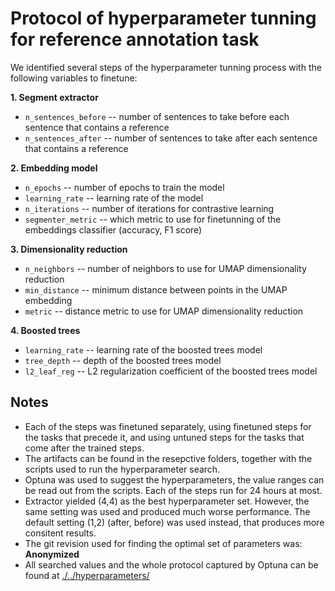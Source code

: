 # Protocol of hyperparameter tunning for reference annotation task

We identified several steps of the hyperparameter tunning process with the following variables to finetune:

**1. Segment extractor**
- `n_sentences_before` -- number of sentences to take before each sentence that contains a reference
- `n_sentences_after` -- number of sentences to take after each sentence that contains a reference

**2. Embedding model**
- `n_epochs` -- number of epochs to train the model
- `learning_rate` -- learning rate of the model
- `n_iterations` -- number of iterations for contrastive learning
- `segmenter_metric` -- which metric to use for finetunning of the embeddings classifier (accuracy, F1 score)

**3. Dimensionality reduction**
- `n_neighbors` -- number of neighbors to use for UMAP dimensionality reduction
- `min_distance` -- minimum distance between points in the UMAP embedding
- `metric` -- distance metric to use for UMAP dimensionality reduction

**4. Boosted trees**
- `learning_rate` -- learning rate of the boosted trees model
- `tree_depth` -- depth of the boosted trees model
- `l2_leaf_reg` -- L2 regularization coefficient of the boosted trees model


## Notes

- Each of the steps was finetuned separately, using finetuned steps for the tasks that precede it, and using untuned steps for the tasks that come after the trained steps.
- The artifacts can be found in the resepctive folders, together with the scripts used to run the hyperparameter search.
- Optuna was used to suggest the hyperparameters, the value ranges can be read out from the scripts. Each of the steps run for 24 hours at most.
- Extractor yielded (4,4) as the best hyperparameter set. However, the same setting was used and produced much worse performance. The default setting (1,2) (after, before) was used instead, that produces more consitent results.
- The git revision used for finding the optimal set of parameters was: **Anonymized**
- All searched values and the whole protocol captured by Optuna can be found at [./../hyperparameters/](./../hyperparameters/)
